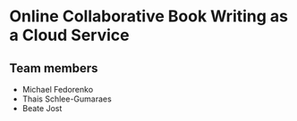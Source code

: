 # Online Collaborative Book Writing as a Cloud Service

## Team members
* Michael Fedorenko
* Thais Schlee-Gumaraes
* Beate Jost



